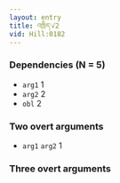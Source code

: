 ```yaml
---
layout: entry
title: འཁྲིད་√2
vid: Hill:0182
---
```

### Dependencies (N = 5)
* `arg1` 1
* `arg2` 2
* `obl` 2


### Two overt arguments
* `arg1` `arg2` 1


### Three overt arguments
